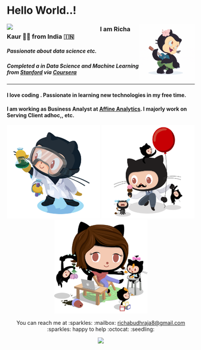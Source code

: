 # Hello World..!

<img align="left" width="250" src="https://github.com/kirankotari/kirankotari/blob/master/static/img/yogocat.gif">

<img align="right" width="150" src="https://github.com/kirankotari/kirankotari/blob/master/static/img/hula.gif">

### I am Richa Kaur :woman_technologist: from India :india:

##### Passionate about data science etc.

##### Completed a in Data Science and Machine Learning from [Stanford](https://www.uchicago.edu/) via [Coursera](https://www.coursera.com/)
---

#### I love coding . Passionate in learning new technologies in my free time.

#### I am working as Business Analyst at [Affine Analytics](https://www.affineanalytics.com/). I majorly work on Serving Client adhoc,, etc.

<p align="center">
  <img width="250" src="https://github.com/kirankotari/kirankotari/blob/master/static/img/labtocat.png">
  <img width="250" src="https://github.com/kirankotari/kirankotari/blob/master/static/img/avatar.png">
  <img width="250" src="https://github.com/kirankotari/kirankotari/blob/master/static/img/mom.png">
<p>

<p align="center">
  You can reach me at :sparkles: :mailbox: <a href="mailto:richabudhraja8@gmail.com">richabudhraja8@gmail.com</a> :sparkles: happy to help :octocat: :seedling:
</p>

<p align="center">
  <img width="250" src="https://github.com/kirankotari/kirankotari/blob/master/static/img/exp.gif">
</p>

